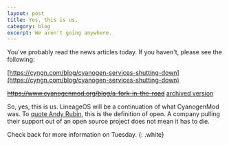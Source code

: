 ```yaml
---
layout: post
title: Yes, this is us.
category: blog
excerpt: We aren't going anywhere. 
---
```


You've probably read the news articles today. If you haven't, please see the following:

[https://cyngn.com/blog/cyanogen-services-shutting-down](https://cyngn.com/blog/cyanogen-services-shutting-down)

~~https://www.cyanogenmod.org/blog/a-fork-in-the-road~~ [archived version](https://web.archive.org/web/20161225144318/https://www.cyanogenmod.org/blog/a-fork-in-the-road)

So, yes, this is us. LineageOS will be a continuation of what CyanogenMod was. To [quote Andy Rubin](https://twitter.com/Arubin/status/27808662429), this is the definition of open. A company pulling their support out of an open source project does not mean it has to die.

Check back for more information on Tuesday.
{: .white}
